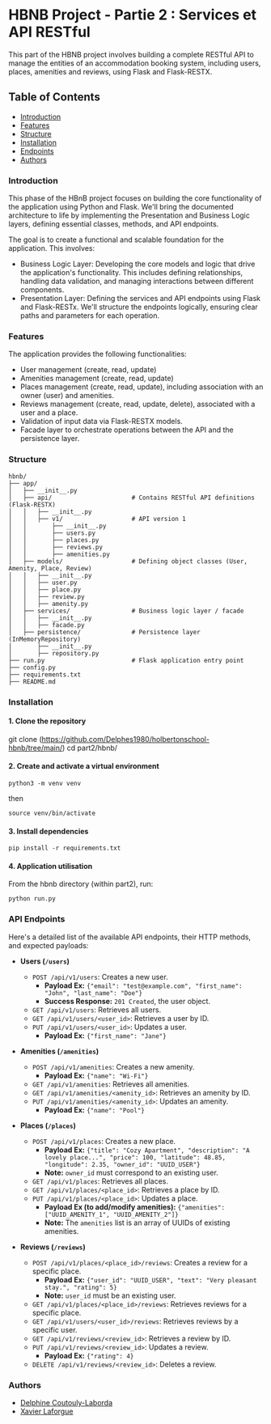 # HBNB Project - Partie 2 : Services et API RESTful

This part of the HBNB project involves building a complete RESTful API to manage the entities of an accommodation booking system, including users, places, amenities and reviews, using Flask and Flask-RESTX.

## Table of Contents
- [Introduction](#introduction)
- [Features](#features)
- [Structure](#structure)
- [Installation](#installation)
- [Endpoints](#api-endpoints)
- [Authors](#authors)

### Introduction
This phase of the HBnB project focuses on building the core functionality of the application using Python and Flask. We'll bring the documented architecture to life by implementing the Presentation and Business Logic layers, defining essential classes, methods, and API endpoints.

The goal is to create a functional and scalable foundation for the application. This involves:

- Business Logic Layer: Developing the core models and logic that drive the application's functionality. This includes defining relationships, handling data validation, and managing interactions between different components.
- Presentation Layer: Defining the services and API endpoints using Flask and Flask-RESTx. We'll structure the endpoints logically, ensuring clear paths and parameters for each operation.

### Features
The application provides the following functionalities:
- User management (create, read, update)
- Amenities management (create, read, update)
- Places management (create, read, update), including association with an owner (user) and amenities.
- Reviews management (create, read, update, delete), associated with a user and a place.
- Validation of input data via Flask-RESTX models.
- Facade layer to orchestrate operations between the API and the persistence layer.

### Structure
```
hbnb/
├── app/
│   ├── __init__.py
│   ├── api/                      # Contains RESTful API definitions (Flask-RESTX)
│   │   ├── __init__.py
│   │   ├── v1/                   # API version 1
│   │       ├── __init__.py
│   │       ├── users.py
│   │       ├── places.py
│   │       ├── reviews.py
│   │       ├── amenities.py
│   ├── models/                   # Defining object classes (User, Amenity, Place, Review)
│   │   ├── __init__.py
│   │   ├── user.py
│   │   ├── place.py
│   │   ├── review.py
│   │   ├── amenity.py
│   ├── services/                 # Business logic layer / facade
│   │   ├── __init__.py
│   │   ├── facade.py
│   ├── persistence/              # Persistence layer (InMemoryRepository)
│       ├── __init__.py
│       ├── repository.py
├── run.py                        # Flask application entry point
├── config.py
├── requirements.txt
├── README.md

```

### Installation
#### 1. Clone the repository
git clone (https://github.com/Delphes1980/holbertonschool-hbnb/tree/main/)
cd part2/hbnb/

#### 2. Create and activate a virtual environment
```
python3 -m venv venv
```
then
```
source venv/bin/activate
```

#### 3. Install dependencies
```
pip install -r requirements.txt
```

#### 4. Application utilisation
From the hbnb directory (within part2), run:
```
python run.py
```

### API Endpoints
Here's a detailed list of the available API endpoints, their HTTP methods, and expected payloads:

* **Users (`/users`)**
    * `POST /api/v1/users`: Creates a new user.
        * **Payload Ex:** `{"email": "test@example.com", "first_name": "John", "last_name": "Doe"}`
        * **Success Response:** `201 Created`, the user object.
    * `GET /api/v1/users`: Retrieves all users.
    * `GET /api/v1/users/<user_id>`: Retrieves a user by ID.
    * `PUT /api/v1/users/<user_id>`: Updates a user.
        * **Payload Ex:** `{"first_name": "Jane"}`

* **Amenities (`/amenities`)**
    * `POST /api/v1/amenities`: Creates a new amenity.
        * **Payload Ex:** `{"name": "Wi-Fi"}`
    * `GET /api/v1/amenities`: Retrieves all amenities.
    * `GET /api/v1/amenities/<amenity_id>`: Retrieves an amenity by ID.
    * `PUT /api/v1/amenities/<amenity_id>`: Updates an amenity.
        * **Payload Ex:** `{"name": "Pool"}`

* **Places (`/places`)**
    * `POST /api/v1/places`: Creates a new place.
        * **Payload Ex:** `{"title": "Cozy Apartment", "description": "A lovely place...", "price": 100, "latitude": 48.85, "longitude": 2.35, "owner_id": "UUID_USER"}`
        * **Note:** `owner_id` must correspond to an existing user.
    * `GET /api/v1/places`: Retrieves all places.
    * `GET /api/v1/places/<place_id>`: Retrieves a place by ID.
    * `PUT /api/v1/places/<place_id>`: Updates a place.
        * **Payload Ex (to add/modify amenities):** `{"amenities": ["UUID_AMENITY_1", "UUID_AMENITY_2"]}`
        * **Note:** The `amenities` list is an array of UUIDs of existing amenities.

* **Reviews (`/reviews`)**
    * `POST /api/v1/places/<place_id>/reviews`: Creates a review for a specific place.
        * **Payload Ex:** `{"user_id": "UUID_USER", "text": "Very pleasant stay.", "rating": 5}`
        * **Note:** `user_id` must be an existing user.
    * `GET /api/v1/places/<place_id>/reviews`: Retrieves reviews for a specific place.
    * `GET /api/v1/users/<user_id>/reviews`: Retrieves reviews by a specific user.
    * `GET /api/v1/reviews/<review_id>`: Retrieves a review by ID.
    * `PUT /api/v1/reviews/<review_id>`: Updates a review.
        * **Payload Ex:** `{"rating": 4}`
    * `DELETE /api/v1/reviews/<review_id>`: Deletes a review.

### Authors
- [Delphine Coutouly-Laborda](https://github.com/Delphes1980)
- [Xavier Laforgue](https://github.com/XavierLaforgue)
